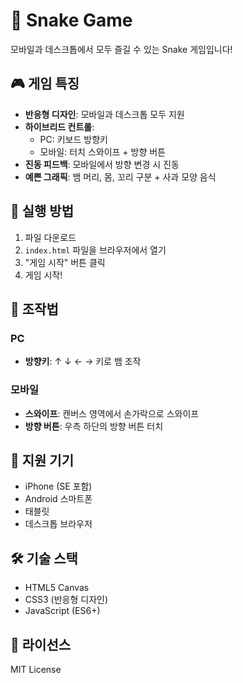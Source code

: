 # 🐍 Snake Game

모바일과 데스크톱에서 모두 즐길 수 있는 Snake 게임입니다!

## 🎮 게임 특징

- **반응형 디자인**: 모바일과 데스크톱 모두 지원
- **하이브리드 컨트롤**: 
  - PC: 키보드 방향키
  - 모바일: 터치 스와이프 + 방향 버튼
- **진동 피드백**: 모바일에서 방향 변경 시 진동
- **예쁜 그래픽**: 뱀 머리, 몸, 꼬리 구분 + 사과 모양 음식

## 🚀 실행 방법

1. 파일 다운로드
2. `index.html` 파일을 브라우저에서 열기
3. "게임 시작" 버튼 클릭
4. 게임 시작!

## 🎯 조작법

### PC
- **방향키**: ↑ ↓ ← → 키로 뱀 조작

### 모바일
- **스와이프**: 캔버스 영역에서 손가락으로 스와이프
- **방향 버튼**: 우측 하단의 방향 버튼 터치

## 📱 지원 기기

- iPhone (SE 포함)
- Android 스마트폰
- 태블릿
- 데스크톱 브라우저

## 🛠️ 기술 스택

- HTML5 Canvas
- CSS3 (반응형 디자인)
- JavaScript (ES6+)

## 📄 라이선스

MIT License 
